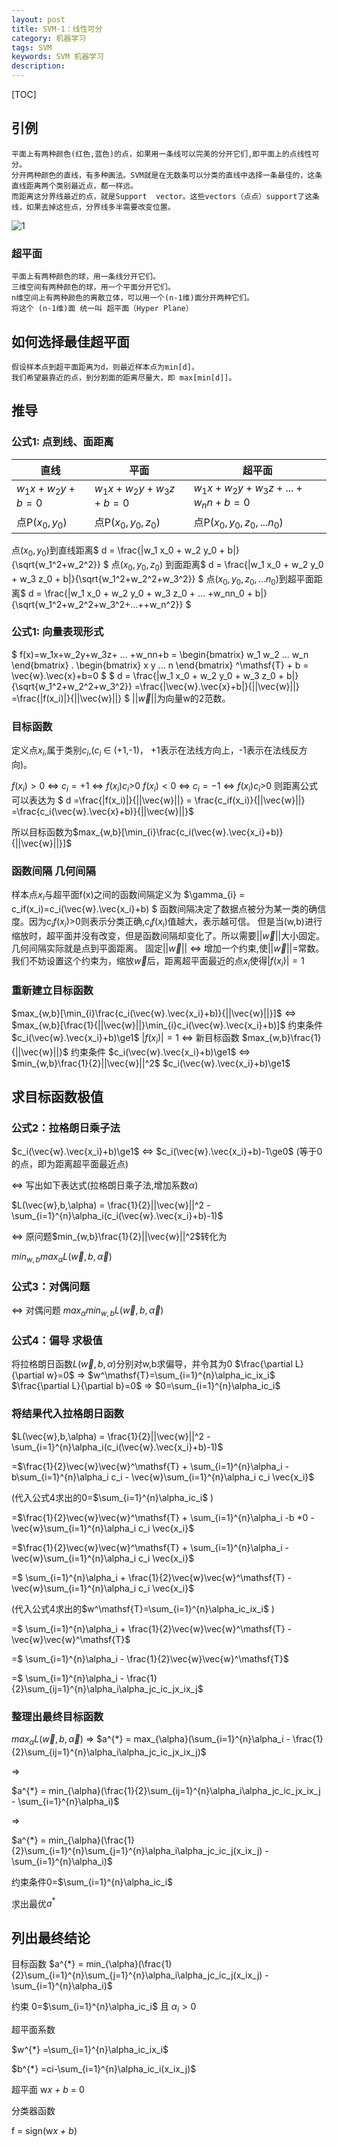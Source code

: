 ```yaml
---
layout: post
title: SVM-1：线性可分
category: 机器学习
tags: SVM
keywords: SVM 机器学习
description: 
---
```


[TOC]

## 引例
    平面上有两种颜色(红色,蓝色)的点，如果用一条线可以完美的分开它们,即平面上的点线性可分。
    分开两种颜色的直线，有多种画法。SVM就是在无数条可以分类的直线中选择一条最佳的，这条直线距离两个类别最近点，都一样远。  
    而距离这分界线最近的点，就是Support  vector。这些vectors（点点）support了这条线，如果去掉这些点，分界线多半需要改变位置。
![1](/public/img/machineL/svm/p_01.png)

### 超平面
    平面上有两种颜色的球，用一条线分开它们。
    三维空间有两种颜色的球，用一个平面分开它们。
    n维空间上有两种颜色的离散立体，可以用一个(n-1维)面分开两种它们。
    将这个 (n-1维)面 统一叫 超平面（Hyper Plane）

## 如何选择最佳超平面
    假设样本点到超平面距离为d，则最近样本点为min[d]。
    我们希望最靠近的点，到分割面的距离尽量大，即 max[min[d]]。

## 推导

### 公式1: 点到线、面距离 

|       直线      |         平面         |             超平面              |
|-----------------|----------------------|---------------------------------|
| $w_1x+w_2y+b=0$ | $w_1x+w_2y+w_3z+b=0$ | $w_1x+w_2y+w_3z+ ... +w_nn+b=0$ |
| 点P($x_0,y_0$)  | 点P($x_0,y_0,z_0$)   | 点P($x_0,y_0,z_0,...n_0$)       |

点($x_0,y_0$)到直线距离$
d = \frac{|w_1 x_0 + w_2 y_0 + b|}{\sqrt{w_1^2+w_2^2}}
$
点($x_0,y_0,z_0$) 到面距离$
d = \frac{|w_1 x_0 + w_2 y_0 + w_3 z_0 + b|}{\sqrt{w_1^2+w_2^2+w_3^2}}
$
点($x_0,y_0,z_0,...n_0$)到超平面距离$
d = \frac{|w_1 x_0 + w_2 y_0 + w_3 z_0 + ... +w_nn_0 + b|}{\sqrt{w_1^2+w_2^2+w_3^2+...++w_n^2}}
$
### 公式1: 向量表现形式
$
f(x)=w_1x+w_2y+w_3z+ ... +w_nn+b 
 =  \begin{bmatrix}
      w_1 w_2 ... w_n
    \end{bmatrix} . 
    \begin{bmatrix}
      x y ... n
    \end{bmatrix}
    ^\mathsf{T} + b
 = \vec{w}.\vec{x}+b=0
$
$
d = \frac{|w_1 x_0 + w_2 y_0 + w_3 z_0 + b|}{\sqrt{w_1^2+w_2^2+w_3^2}}
  =\frac{|\vec{w}.\vec{x}+b|}{||\vec{w}||}
  =\frac{|f(x_i)|}{||\vec{w}||} 
$
$||\vec{w}||$为向量w的2范数。


### 目标函数
定义点$x_i$,属于类别$c_i$,($c_i$ $\in$ (+1,-1)， +1表示在法线方向上，-1表示在法线反方向)。
 
$f(x_i)>0$  $\Longleftrightarrow$ $c_i=+1$ $\Longleftrightarrow$ $f(x_i)c_i$>0
$f(x_i)<0$  $\Longleftrightarrow$ $c_i=-1$ $\Longleftrightarrow$ $f(x_i)c_i$>0
则距离公式可以表达为 $ d =\frac{|f(x_i)|}{||\vec{w}||} = \frac{c_if(x_i)}{||\vec{w}||} =\frac{c_i(\vec{w}.\vec{x}+b)}{||\vec{w}||}$

所以目标函数为$max_{w,b}[\min_{i}\frac{c_i(\vec{w}.\vec{x_i}+b)}{||\vec{w}||}]$


### 函数间隔 几何间隔
样本点$x_{i}$与超平面f(x)之间的函数间隔定义为
$\gamma_{i} = c_if(x_i)=c_i(\vec{w}.\vec{x_i}+b) $ 
函数间隔决定了数据点被分为某一类的确信度。因为$c_if(x_i)$>0则表示分类正确,$c_if(x_i)$值越大，表示越可信。
但是当(w,b)进行缩放时，超平面并没有改变，但是函数间隔却变化了。所以需要$||\vec{w}||$大小固定。
几何间隔实际就是点到平面距离。
固定$||\vec{w}||$ $\Longleftrightarrow$ 增加一个约束,使$||\vec{w}||$=常数。
我们不妨设置这个约束为，缩放$\vec{w}$后，距离超平面最近的点$x_{i}$使得$|f(x_i)|=1$

### 重新建立目标函数
$max_{w,b}[\min_{i}\frac{c_i(\vec{w}.\vec{x_i}+b)}{||\vec{w}||}]$
$\Longleftrightarrow$
$max_{w,b}[\frac{1}{||\vec{w}||}\min_{i}c_i(\vec{w}.\vec{x_i}+b)]$
约束条件
$c_i(\vec{w}.\vec{x_i}+b)\ge1$
$|f(x_i)|=1$
$\Longleftrightarrow$
新目标函数
$max_{w,b}\frac{1}{||\vec{w}||}$
约束条件
$c_i(\vec{w}.\vec{x_i}+b)\ge1$
$\Longleftrightarrow$
$min_{w,b}\frac{1}{2}||\vec{w}||^2$
$c_i(\vec{w}.\vec{x_i}+b)\ge1$

## 求目标函数极值
### 公式2：拉格朗日乘子法
$c_i(\vec{w}.\vec{x_i}+b)\ge1$
$\Longleftrightarrow$
$c_i(\vec{w}.\vec{x_i}+b)-1\ge0$ (等于0的点，即为距离超平面最近点)

$\Longleftrightarrow$ 写出如下表达式(拉格朗日乘子法,增加系数$\alpha$)

$L(\vec{w},b,\alpha) = \frac{1}{2}||\vec{w}||^2 - \sum_{i=1}^{n}\alpha_i(c_i(\vec{w}.\vec{x_i}+b)-1)$

$\Longleftrightarrow$ 原问题$min_{w,b}\frac{1}{2}||\vec{w}||^2$转化为

$min_{w,b}max_{\alpha}L(\vec{w},b,\vec{\alpha})$

### 公式3：对偶问题

$\Longleftrightarrow$ 对偶问题
$max_{\alpha}min_{w,b}L(\vec{w},b,\vec{\alpha})$

### 公式4：偏导 求极值
将拉格朗日函数$L(\vec{w},b,\alpha)$分别对w,b求偏导，并令其为0
$\frac{\partial L}{\partial w}=0$ $\Longrightarrow$ $w^\mathsf{T}=\sum_{i=1}^{n}\alpha_ic_ix_i$
$\frac{\partial L}{\partial b}=0$ $\Longrightarrow$ $0=\sum_{i=1}^{n}\alpha_ic_i$ 

### 将结果代入拉格朗日函数
$L(\vec{w},b,\alpha) = \frac{1}{2}||\vec{w}||^2 - \sum_{i=1}^{n}\alpha_i(c_i(\vec{w}.\vec{x_i}+b)-1)$

=$\frac{1}{2}\vec{w}\vec{w}^\mathsf{T} + \sum_{i=1}^{n}\alpha_i -b\sum_{i=1}^{n}\alpha_i c_i - \vec{w}\sum_{i=1}^{n}\alpha_i c_i \vec{x_i}$

(代入公式4求出的0=$\sum_{i=1}^{n}\alpha_ic_i$ )

=$\frac{1}{2}\vec{w}\vec{w}^\mathsf{T} + \sum_{i=1}^{n}\alpha_i -b *0 - \vec{w}\sum_{i=1}^{n}\alpha_i c_i \vec{x_i}$

=$\frac{1}{2}\vec{w}\vec{w}^\mathsf{T} + \sum_{i=1}^{n}\alpha_i - \vec{w}\sum_{i=1}^{n}\alpha_i c_i \vec{x_i}$

=$ \sum_{i=1}^{n}\alpha_i + \frac{1}{2}\vec{w}\vec{w}^\mathsf{T} - \vec{w}\sum_{i=1}^{n}\alpha_i c_i \vec{x_i}$

(代入公式4求出的$w^\mathsf{T}=\sum_{i=1}^{n}\alpha_ic_ix_i$ )

=$ \sum_{i=1}^{n}\alpha_i + \frac{1}{2}\vec{w}\vec{w}^\mathsf{T} - \vec{w}\vec{w}^\mathsf{T}$

=$ \sum_{i=1}^{n}\alpha_i - \frac{1}{2}\vec{w}\vec{w}^\mathsf{T}$

=$ \sum_{i=1}^{n}\alpha_i - \frac{1}{2}\sum_{ij=1}^{n}\alpha_i\alpha_jc_ic_jx_ix_j$

### 整理出最终目标函数
$max_{\alpha}L(\vec{w},b,\vec{\alpha})$  $\Longrightarrow$ 
$a^{*} = max_{\alpha}(\sum_{i=1}^{n}\alpha_i - \frac{1}{2}\sum_{ij=1}^{n}\alpha_i\alpha_jc_ic_jx_ix_j)$

$\Longrightarrow$ 

$a^{*} = min_{\alpha}(\frac{1}{2}\sum_{ij=1}^{n}\alpha_i\alpha_jc_ic_jx_ix_j - \sum_{i=1}^{n}\alpha_i)$

$\Longrightarrow$ 

$a^{*} = min_{\alpha}(\frac{1}{2}\sum_{i=1}^{n}\sum_{j=1}^{n}\alpha_i\alpha_jc_ic_j(x_ix_j) - \sum_{i=1}^{n}\alpha_i)$


约束条件0=$\sum_{i=1}^{n}\alpha_ic_i$

求出最优$a^{*}$

## 列出最终结论

目标函数 $a^{*} = min_{\alpha}(\frac{1}{2}\sum_{i=1}^{n}\sum_{j=1}^{n}\alpha_i\alpha_jc_ic_j(x_ix_j) - \sum_{i=1}^{n}\alpha_i)$

约束 0=$\sum_{i=1}^{n}\alpha_ic_i$  且 $\alpha_i>0$


超平面系数

$w^{*} =\sum_{i=1}^{n}\alpha_ic_ix_i$

$b^{*} =ci-\sum_{i=1}^{n}\alpha_ic_i(x_ix_j)$

超平面
w*x  + b* = 0

分类器函数

f = sign(w*x  + b*)




